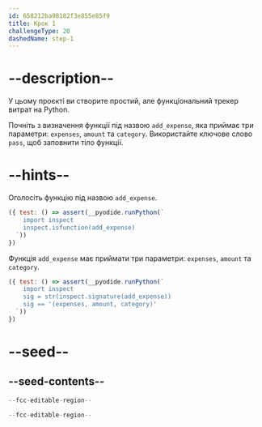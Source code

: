 ```yaml
---
id: 658212ba98182f3e855e85f9
title: Крок 1
challengeType: 20
dashedName: step-1
---
```


# --description--

У цьому проєкті ви створите простий, але функціональний трекер витрат на Python.

Почніть з визначення функції під назвою `add_expense`, яка приймає три параметри: `expenses`, `amount` та `category`. Використайте ключове слово `pass`, щоб заповнити тіло функції.

# --hints--

Оголосіть функцію під назвою `add_expense`.

```js
({ test: () => assert(__pyodide.runPython(`
    import inspect    
    inspect.isfunction(add_expense)
  `))
})
```

Функція `add_expense` має приймати три параметри: `expenses`, `amount` та `category`.

```js
({ test: () => assert(__pyodide.runPython(`
    import inspect    
    sig = str(inspect.signature(add_expense))
    sig == '(expenses, amount, category)'
  `))
})
```

# --seed--

## --seed-contents--

```py
--fcc-editable-region--

--fcc-editable-region--
```
